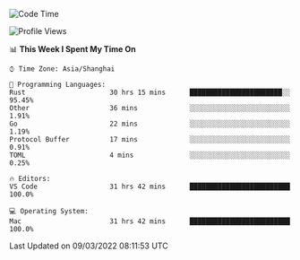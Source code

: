 <!--START_SECTION:waka-->
![Code Time](http://img.shields.io/badge/Code%20Time-1%2C074%20hrs%2052%20mins-blue)

![Profile Views](http://img.shields.io/badge/Profile%20Views-9-blue)

📊 **This Week I Spent My Time On** 

```text
⌚︎ Time Zone: Asia/Shanghai

💬 Programming Languages: 
Rust                     30 hrs 15 mins      ███████████████████████░░   95.45% 
Other                    36 mins             ░░░░░░░░░░░░░░░░░░░░░░░░░   1.91% 
Go                       22 mins             ░░░░░░░░░░░░░░░░░░░░░░░░░   1.19% 
Protocol Buffer          17 mins             ░░░░░░░░░░░░░░░░░░░░░░░░░   0.91% 
TOML                     4 mins              ░░░░░░░░░░░░░░░░░░░░░░░░░   0.25%

🔥 Editors: 
VS Code                  31 hrs 42 mins      █████████████████████████   100.0%

💻 Operating System: 
Mac                      31 hrs 42 mins      █████████████████████████   100.0%

```


 Last Updated on 09/03/2022 08:11:53 UTC
<!--END_SECTION:waka-->

